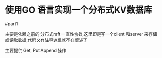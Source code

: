


# 使用GO 语言实现一个分布式KV数据库


#part1

主要是依赖之前的 分布式raft 一直性协议,这里即是写一个client 和server 来存储 或读取数据,代码又有注释这里就不在赘述了


主要提供 Get, Put   Append 操作
